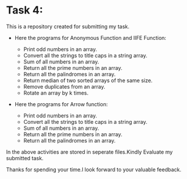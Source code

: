 
# Task 4:

This is a repository created for submitting my task.

- Here the programs for Anonymous Function and IIFE Function: 
  - Print odd numbers in an array.
  - Convert all the strings to title caps in a string array.  
  - Sum of all numbers in an array.
  - Return all the prime numbers in an array.
  - Return all the palindromes in an array.
  - Return median of two sorted arrays of the same size.
  - Remove duplicates from an array.
  - Rotate an array by k times.

- Here the programs for Arrow function:

  - Print odd numbers in an array.
  - Convert all the strings to title caps in a string array.  
  - Sum of all numbers in an array.
  - Return all the prime numbers in an array.
  - Return all the palindromes in an array.

In the above activities are stored in seperate files.Kindly Evaluate my submitted task.

Thanks for spending your time.I look forward to your valuable feedback.